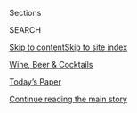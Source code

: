 <div id="app">

<div>

<div class="NYTAppHideMasthead css-zz1s19 e1suatyy0">

<div class="section css-ui9rw0 e1suatyy2">

<div class="css-11hrj97 er09x8g0">

<div class="css-6n7j50">

</div>

<span class="css-1dv1kvn">Sections</span>

<div class="css-10488qs">

<span class="css-1dv1kvn">SEARCH</span>

</div>

[Skip to content](#site-content)[Skip to site index](#site-index)

</div>

<div id="masthead-section-label" class="css-1fnb9ct eaxe0e00">

[Wine, Beer &
Cocktails](https://www.nytimes3xbfgragh.onion/section/food/drinks)

</div>

<div class="css-10698na e1huz5gh0">

</div>

</div>

<div id="masthead-bar-one" class="section hasLinks css-15hmgas e1csuq9d3">

<div class="css-uqyvli e1csuq9d0">

</div>

<div class="css-1uqjmks e1csuq9d1">

</div>

<div class="css-9e9ivx">

[](https://myaccount.nytimes3xbfgragh.onion/auth/login?response_type=cookie&client_id=vi)

</div>

<div class="css-1bvtpon e1csuq9d2">

[Today’s Paper](https://www.nytimes3xbfgragh.onion/section/todayspaper)

</div>

</div>

</div>

</div>

<div data-aria-hidden="false">

<div id="site-content" data-role="main">

<div id="top-wrapper" class="css-15p45cc eaca97t0" type="top">

<div id="top-slug" class="css-19x0jxb eaca97t1" hidden="">

Advertisement

</div>

[Continue reading the main
story](#after-top)

<div class="ad top-wrapper" style="text-align:center;height:100%;display:block;min-height:90px">

<div id="top" class="place-ad" data-position="top" data-size-key="top">

</div>

</div>

<div id="after-top">

</div>

</div>

<div id="collection-food-drinks" class="section css-15h4p1b e9abtgs0">

<div class="css-1j21atc e1svk9qx1">

<div class="css-fmiefx e1svk9qx2">

<div class="css-1hk7r2m eu54l5x0">

<div id="sponsor-wrapper" class="css-7a1pgi eaca97t0" type="sponsor" hidden="">

<div id="sponsor-slug" class="css-1l4mleb eaca97t1" hidden="">

Supported by

</div>

[Continue reading the main
story](#after-sponsor)

<div id="sponsor" class="ad sponsor-wrapper" style="text-align:left;height:100%;display:block">

</div>

<div id="after-sponsor">

</div>

</div>

</div>

### <span class="css-5xm8y ezz4tcd1">[Food](/section/food)</span>

</div>

<div class="css-nfcc9b e1svk9qx3">

<div class="css-vl9dhg e1svk9qx5">

<div class="css-1nrhkj6 e1svk9qx6">

# Wine, Beer & Cocktails

<div class="follow-button-placeholder" data-collection-id="">

</div>

</div>

</div>

</div>

</div>

1.  [Wine, Beer & Cocktails](/section/food/drinks)
2.  [Restaurant
Reviews](/reviews/dining)

<div class="css-4svvz1 ekkqrpp0">

<div id="collection-highlights-container" class="section css-18l1u7x e46isfb1">

<div class="css-m1whxf ekkqrpp1">

## Highlights

1.  ![<span class="css-1nk1g0h e1oaj3zl2"><span class="css-1dv1kvn">Credit</span>Tony
    Cenicola/The New York
    Times</span>](https://static01.graylady3jvrrxbe.onion/images/2020/06/24/dining/18pour7/18pour7-threeByTwoMediumAt2X.jpg)
    
    <div class="css-xbztij">
    
    <div class="css-1hyfx7x">
    
    [![](https://static01.graylady3jvrrxbe.onion/images/2020/06/24/dining/18pour7/18pour7-thumbStandard.jpg)](/2020/06/18/dining/drinks/dry-riesling.html)
    
    </div>
    
    ### The Pour
    
    ## [10 Reasons You Should Give Riesling Another Look](/2020/06/18/dining/drinks/dry-riesling.html)
    
    Critics love it, consumers not so much. But the beauty of these
    wines requires stubborn advocacy because they are that good.
    Really.
    
    <span class="css-me3p27"></span><span class="css-1dydysp e4e4i5l3"></span><span class="css-9voj2j">By
    <span class="css-1baulvz last-byline" itemprop="name">Eric
    Asimov</span></span>
    
    </div>

2.  1.  ![<span class="css-1nk1g0h e1oaj3zl2"><span class="css-1dv1kvn">Credit</span>Adrienne
        Grunwald for The New York
        Times</span>](https://static01.graylady3jvrrxbe.onion/images/2020/06/17/nyregion/00nyvirusnutrackers-alt/merlin_173588604_687ecf84-8161-417d-88cb-2c9042f1ff2e-threeByTwoMediumAt2X.jpg)
        
        <div class="css-1r9cexg">
        
        <div class="css-1ox3lt4">
        
        [![](https://static01.graylady3jvrrxbe.onion/images/2020/06/17/nyregion/00nyvirusnutrackers-alt/00nyvirusnutrackers-alt-thumbStandard.jpg)](/2020/06/20/nyregion/coronavirus-nutcrackers-cocktails-nyc.html)
        
        </div>
        
        ## [The Nutcracker Hustle: Why Selling Bootleg Cocktails Just Got Harder](/2020/06/20/nyregion/coronavirus-nutcrackers-cocktails-nyc.html)
        
        The pandemic has inspired restaurants and bars to mimic the
        drink. But they have legal protection to do
        so.
        
        <span class="css-me3p27"></span><span class="css-1dydysp e4e4i5l3"></span><span class="css-9voj2j">By
        <span class="css-1baulvz last-byline" itemprop="name">Margot
        Boyer-Dry</span></span>
        
        </div>
    
    2.  ![<span class="css-1nk1g0h e1oaj3zl2"><span class="css-1dv1kvn">Credit</span>Tony
        Cenicola/The New York
        Times</span>](https://static01.graylady3jvrrxbe.onion/images/2020/06/17/dining/11wine3/merlin_171788607_6f3454cf-1539-4ee8-9ea4-e5f9c06d0ffe-threeByTwoMediumAt2X.jpg)
        
        <div class="css-1r9cexg">
        
        <div class="css-1ox3lt4">
        
        [![](https://static01.graylady3jvrrxbe.onion/images/2020/06/17/dining/11wine3/11wine3-thumbStandard.jpg)](/2020/06/11/dining/drinks/wine-review-cote-de-beaune-villages-red.html)
        
        </div>
        
        ### Wines of The Times
        
        ## [Why Wine? Why Burgundy? Why Now?](/2020/06/11/dining/drinks/wine-review-cote-de-beaune-villages-red.html)
        
        At a time of disease, strife, economic fear and upheaval, wine
        still has something to offer, as these 2017 village reds from
        the Côte de Beaune
        illustrate.
        
        <span class="css-me3p27"></span><span class="css-1dydysp e4e4i5l3"></span><span class="css-9voj2j">By
        <span class="css-1baulvz last-byline" itemprop="name">Eric
        Asimov</span></span>
        
        </div>
    
    3.  ![<span class="css-1nk1g0h e1oaj3zl2"><span class="css-1dv1kvn">Credit</span>Pepe
        Serra</span>](https://static01.graylady3jvrrxbe.onion/images/2020/06/10/dining/10Wine-School-Chardonnay/10Wine-School-Chardonnay-threeByTwoMediumAt2X.jpg)
        
        <div class="css-1r9cexg">
        
        <div class="css-1ox3lt4">
        
        [![](https://static01.graylady3jvrrxbe.onion/images/2020/06/10/dining/10Wine-School-Chardonnay/10Wine-School-Chardonnay-thumbStandard.jpg)](/2020/06/04/dining/drinks/wine-school-chardonnay-oregon.html)
        
        </div>
        
        ### Wine School
        
        ## [Oregon Chardonnay Escapes the Buttery Clichés](/2020/06/04/dining/drinks/wine-school-chardonnay-oregon.html)
        
        The oaky, buttery wines can come from anywhere. But the
        Willamette Valley, without the tyranny of past fashions, opts
        for lively and
        transparent.
        
        <span class="css-me3p27"></span><span class="css-1dydysp e4e4i5l3"></span><span class="css-9voj2j">By
        <span class="css-1baulvz last-byline" itemprop="name">Eric
        Asimov</span></span>
        
        </div>

</div>

<div class="css-1xdhyk6 e46isfb0">

<div class="css-zk12ih ef6si7p0">

1.  ![<span class="css-1hhnwbi e1oaj3zl2"><span class="css-1dv1kvn">Credit</span>Brittainy
    Newman for The New York
    Times</span>](https://static01.graylady3jvrrxbe.onion/images/2020/06/03/dining/28whiskey/28whiskey-videoLarge.jpg)
    
    <div class="css-10wtrbd">
    
    ## [Some Japanese Whiskies Aren’t From Japan. Some Aren’t Even Whisky.](/2020/05/29/dining/japanese-whisky.html)
    
    Though the spirits have won praise and high prices, Japan has few
    rules for what those bottles should
    contain.
    
    <span class="css-me3p27"></span><span class="css-1dydysp e4e4i5l3"></span><span class="css-9voj2j">By
    <span class="css-1baulvz last-byline" itemprop="name">Clay
    Risen</span></span>
    
    </div>

2.  ![<span class="css-1hhnwbi e1oaj3zl2"><span class="css-1dv1kvn">Credit</span>Jason
    Varney for The New York Times. Prop Stylist: Kristi
    Hunter.</span>](https://static01.graylady3jvrrxbe.onion/images/2020/05/31/multimedia/31ah-limoncello1/31ah-limoncello1-videoLarge.jpg)
    
    <div class="css-10wtrbd">
    
    ## [If You’ve Got Lemons, Make Limoncello](/2020/05/29/at-home/coronavirus-how-to-make-limoncello.html)
    
    You’ll also need alcohol, sugar and, most of all,
    patience.
    
    <span class="css-me3p27"></span><span class="css-1dydysp e4e4i5l3"></span><span class="css-9voj2j">By
    <span class="css-1baulvz last-byline" itemprop="name">Adriana
    Balsamo</span></span>
    
    </div>

3.  ![<span class="css-1hhnwbi e1oaj3zl2"><span class="css-1dv1kvn">Credit</span>Philippe
    Desmazes/Agence France-Presse — Getty
    Images</span>](https://static01.graylady3jvrrxbe.onion/images/2020/06/21/multimedia/21xp-wine-master-pix/merlin_155386266_ef54bdef-47e3-4065-b873-8c70b7ba3af4-videoLarge.jpg)
    
    <div class="css-10wtrbd">
    
    ## [Prestigious Wine Organization Drops Use of Term ‘Master’](/2020/06/22/us/wine-master.html)
    
    The organization, the Court of Master Sommeliers, Americas, wants to
    be more inclusive. Some black wine experts say the recent changes
    aren’t
    enough.
    
    <span class="css-me3p27"></span><span class="css-1dydysp e4e4i5l3"></span><span class="css-9voj2j">By
    <span class="css-1baulvz last-byline" itemprop="name">Christina
    Morales</span></span>
    
    </div>

4.  ![<span class="css-1hhnwbi e1oaj3zl2"><span class="css-1dv1kvn">Credit</span>Justin
    J Wee for The New York
    Times</span>](https://static01.graylady3jvrrxbe.onion/images/2020/06/28/nyregion/28NYVIRUS-GAYBARS-1/merlin_173607579_59dad6e7-3924-461e-bad0-1a227ad9ce8e-videoLarge.jpg)
    
    <div class="css-10wtrbd">
    
    ## [Can Gay Bars, an Anchor of N.Y.C. Nightlife, Survive the Pandemic?](/2020/06/20/nyregion/nyc-gay-bars-pride.html)
    
    June is Pride Month, but high rents and little-to-no income mean
    establishments including the Stonewall Inn are “facing an uncertain
    future.”
    
    <span class="css-me3p27"></span><span class="css-1dydysp e4e4i5l3"></span><span class="css-9voj2j">By
    <span class="css-1baulvz last-byline" itemprop="name">Liam
    Stack</span></span>
    
    </div>

5.  ![<span class="css-1hhnwbi e1oaj3zl2"><span class="css-1dv1kvn">Credit</span>Sasha
    Maslov for The New York
    Times</span>](https://static01.graylady3jvrrxbe.onion/images/2020/06/03/dining/28pour/28pour-videoLarge.jpg)
    
    <div class="css-10wtrbd">
    
    ## [Rediscovering Wine After Covid-19](/2020/05/28/dining/drinks/wine-coronavirus-sense-of-smell.html)
    
    Aside from its toll on human life, the pandemic has also stolen
    little things, like the ability to smell and taste. How a
    neurologist found a deeper relationship with
    wine.
    
    <span class="css-me3p27"></span><span class="css-1dydysp e4e4i5l3"></span><span class="css-9voj2j">By
    <span class="css-1baulvz last-byline" itemprop="name">Eric
    Asimov</span></span>
    
    </div>

</div>

</div>

<div class="css-1xdhyk6 e46isfb0">

<div class="css-zk12ih ef6si7p0">

1.  ![<span class="css-1hhnwbi e1oaj3zl2"><span class="css-1dv1kvn">Credit</span>WhistlePig</span>](https://static01.graylady3jvrrxbe.onion/images/2020/04/29/dining/28virus-beer5/28virus-beer5-videoLarge.jpg)
    
    <div class="css-10wtrbd">
    
    ## [A Beer Lover’s Nightmare: They’re Dumping Draft Brew](/2020/04/28/dining/drinks/craft-beer-coronavirus.html)
    
    As bars and taprooms close, many craft brewers have too much aging
    beer on their hands. But others are finding new ways to package and
    sell
    it.
    
    <span class="css-me3p27"></span><span class="css-1dydysp e4e4i5l3"></span><span class="css-9voj2j">By
    <span class="css-1baulvz last-byline" itemprop="name">Joshua M.
    Bernstein</span></span>
    
    </div>

2.  ### The Pour
    
    ![<span class="css-1hhnwbi e1oaj3zl2"><span class="css-1dv1kvn">Credit</span>Jason
    Henry for The New York
    Times</span>](https://static01.graylady3jvrrxbe.onion/images/2020/05/06/dining/30pour7/merlin_170465385_30753c51-0540-4a56-bba1-b0ad62b605d5-videoLarge.jpg)
    
    <div class="css-10wtrbd">
    
    ## [The Tricky Dance of Sharing a Winery in the Pandemic Era](/2020/04/30/dining/drinks/pax-mahle-wine-coronavirus.html)
    
    For six producers who form a mutually beneficial winemaking
    community in Sonoma, Covid-19 poses practical and financial
    obstacles beyond
    health.
    
    <span class="css-me3p27"></span><span class="css-1dydysp e4e4i5l3"></span><span class="css-9voj2j">By
    <span class="css-1baulvz last-byline" itemprop="name">Eric
    Asimov</span></span>
    
    </div>

3.  ### Wine School
    
    ![<span class="css-1hhnwbi e1oaj3zl2"><span class="css-1dv1kvn">Credit</span>Tony
    Cenicola/The New York
    Times</span>](https://static01.graylady3jvrrxbe.onion/images/2020/06/10/dining/04next/04next-videoLarge.jpg)
    
    <div class="css-10wtrbd">
    
    ## [Rosé for All Seasons](/2020/06/04/dining/drinks/wine-school-assignment-rose.html)
    
    It reigns as the carefree wine of summer. But beyond a mood, what
    does rosé have to offer? We’ll taste three very different
    bottles.
    
    <span class="css-me3p27"></span><span class="css-1dydysp e4e4i5l3"></span><span class="css-9voj2j">By
    <span class="css-1baulvz last-byline" itemprop="name">Eric
    Asimov</span></span>
    
    </div>

4.  ### The Pour
    
    ![<span class="css-1hhnwbi e1oaj3zl2"><span class="css-1dv1kvn">Credit</span></span>](https://static01.graylady3jvrrxbe.onion/images/2019/10/14/autossell/climate-change-wine-still/climate-change-wine-still-videoLarge.jpg)
    
    <div class="css-10wtrbd">
    
    ## [How Climate Change Impacts Wine](/interactive/2019/10/14/dining/drinks/climate-change-wine.html)
    
    The accelerating effects of climate change have forced the wine
    industry to take decisive steps to counter or adapt to the
    shifts.
    
    <span class="css-me3p27"></span><span class="css-1dydysp e4e4i5l3"></span><span class="css-9voj2j">By
    <span class="css-1baulvz last-byline" itemprop="name">Eric
    Asimov</span></span>
    
    </div>

5.  ### Cooking
    
    ![<span class="css-1hhnwbi e1oaj3zl2"><span class="css-1dv1kvn">Credit</span>Ed
    Alcock for The New York
    Times</span>](https://static01.graylady3jvrrxbe.onion/images/2017/02/22/dining/wineguide-promo/22WINEGUIDE-9-videoLarge.jpg)
    
    <div class="css-10wtrbd">
    
    ## [How to Drink Wine](/interactive/2018/11/28/dining/drinks/how-to-drink-wine.html)
    
    Our columnist takes the anxiety out of shopping, buying and drinking
    wine. You will learn the basics, from how to open a bottle to
    pairing it with food, along with the best language to use when
    talking about wine in stores, at restaurants and with
    friends.
    
    <span class="css-me3p27"></span><span class="css-1dydysp e4e4i5l3"></span><span class="css-9voj2j">By
    <span class="css-1baulvz last-byline" itemprop="name">Eric
    Asimov</span></span>
    
    </div>

</div>

</div>

</div>

<div id="mid1-wrapper" class="css-1mn4oms eaca97t0" type="rank">

<div id="mid1-slug" class="css-1tag3rd eaca97t1">

Advertisement

</div>

[Continue reading the main
story](#after-mid1)

<div id="mid1" class="ad mid1-wrapper" style="text-align:center;height:100%;display:block">

</div>

<div id="after-mid1">

</div>

</div>

</div>

<div class="css-185go5a e1o5byef0">

<div class="css-15cbhtu">

  - [Latest](#stream-panel)
  - <span class="css-6n7j50">Search</span>
    <div class="control">
    <div class="label-container css-1dv1kvn">
    Search
    </div>
    <div class="css-wm4t3d">
    **<span id="clear-search-input" class="css-1dv1kvn">Clear this text
    input</span>
    </div>
    </div>
    <span class="css-1iovbfw"></span>

<div id="stream-panel" class="section css-8msx5b e1jz0cab1">

<div class="css-13mho3u">

1.  
    
    <div class="css-1cp3ece">
    
    <div class="css-1l4spti">
    
    [](/2020/08/03/dining/drinks/santa-teresa-rum.html)
    
    <div class="css-79elbk">
    
    ![](https://static01.graylady3jvrrxbe.onion/images/2020/08/05/dining/03burner-rum/03burner-rum-thumbWide.jpg?quality=75&auto=webp&disable=upscale)
    
    </div>
    
    ### <span class="css-m70j1g">Front Burner</span>
    
    ## A Dark, Brooding Rum for Your Cocktails
    
    Santa Teresa in Venezuela has been making the liquor since 1796.
    
    <div class="css-1nqbnmb ea5icrr0">
    
    By <span class="css-1n7hynb">Florence
    Fabricant</span>
    
    </div>
    
    </div>
    
    <div class="css-1lc2l26 e1xfvim33">
    
    </div>
    
    </div>

2.  
    
    <div class="css-1cp3ece">
    
    <div class="css-1l4spti">
    
    [](/2020/07/30/dining/drinks/wine-school-assignment-zinfandel.html)
    
    <div class="css-79elbk">
    
    ![](https://static01.graylady3jvrrxbe.onion/images/2020/08/05/dining/05Next-a/05Next-a-thumbWide.jpg?quality=75&auto=webp&disable=upscale)
    
    </div>
    
    ### <span class="css-m70j1g">Wine School</span>
    
    ## Revisiting Zinfandel From a Less Brawny Angle
    
    Do zins needs to be alcoholic to be good? A few are made in a more
    restrained style. Do they have much to say, or have they sacrificed
    personality?
    
    <div class="css-1nqbnmb ea5icrr0">
    
    By <span class="css-1n7hynb">Eric
    Asimov</span>
    
    </div>
    
    </div>
    
    <div class="css-1lc2l26 e1xfvim33">
    
    </div>
    
    </div>

3.  
    
    <div class="css-1cp3ece">
    
    <div class="css-1l4spti">
    
    [](/2020/07/30/dining/drinks/wine-school-verdicchio-di-matelica.html)
    
    <div class="css-79elbk">
    
    ![](https://static01.graylady3jvrrxbe.onion/images/2020/08/05/dining/05Wine-School/05Wine-School-thumbWide.jpg?quality=75&auto=webp&disable=upscale)
    
    </div>
    
    ### <span class="css-m70j1g">Wine School</span>
    
    ## What Is a Great Wine? Verdicchio di Matelica Has Some Ideas
    
    This Italian white doesn’t necessarily follow the conventions of
    greatness, but it raises questions worth considering.
    
    <div class="css-1nqbnmb ea5icrr0">
    
    By <span class="css-1n7hynb">Eric
    Asimov</span>
    
    </div>
    
    </div>
    
    <div class="css-1lc2l26 e1xfvim33">
    
    </div>
    
    </div>

4.  
    
    <div class="css-1cp3ece">
    
    <div class="css-1l4spti">
    
    [](/2020/07/27/world/europe/france-alsace-wine-coronavirus.html)
    
    <div class="css-79elbk">
    
    ![](https://static01.graylady3jvrrxbe.onion/images/2020/07/24/world/00france-wine1/merlin_174871056_ae254e73-15d3-440c-997b-65cde45a173f-thumbWide.jpg?quality=75&auto=webp&disable=upscale)
    
    </div>
    
    ### <span class="css-m70j1g">France Dispatch</span>
    
    ## Of Wine, Hand Sanitizer and Heartbreak
    
    Between the coronavirus and the Trump tariffs, the French wine
    market has collapsed. So winemakers are — sadly — sending their
    excess product off to another life as hand sanitizer.
    
    <div class="css-1nqbnmb ea5icrr0">
    
    By <span class="css-1n7hynb">Adam Nossiter</span>
    
    </div>
    
    <div class="css-185051n">
    
    [Leer en
    español](https://www.nytimes3xbfgragh.onion/es/2020/07/28/espanol/mundo/vino-blanco-alsacia-coronavirus.html "Read in Spanish")
    
    </div>
    
    </div>
    
    <div class="css-1lc2l26 e1xfvim33">
    
    </div>
    
    </div>

5.  
    
    <div class="css-1cp3ece">
    
    <div class="css-1l4spti">
    
    [](/2020/07/23/dining/drinks/anthony-terlato-dead.html)
    
    <div class="css-79elbk">
    
    ![](https://static01.graylady3jvrrxbe.onion/images/2020/07/27/obituaries/27terlato-obit1/22terlato1-thumbWide.jpg?quality=75&auto=webp&disable=upscale)
    
    </div>
    
    ## Anthony Terlato, Who Brought Pinot Grigio to the U.S., Dies at 86
    
    In a 60-year career as a wine importer and marketer, he introduced
    Americans to lesser-known labels and shaped tastes.
    
    <div class="css-1nqbnmb ea5icrr0">
    
    By <span class="css-1n7hynb">Eric
    Asimov</span>
    
    </div>
    
    </div>
    
    <div class="css-1lc2l26 e1xfvim33">
    
    </div>
    
    </div>

6.  
    
    <div class="css-1cp3ece">
    
    <div class="css-1l4spti">
    
    [](/2020/07/23/dining/drinks/best-sparkling-wines.html)
    
    <div class="css-79elbk">
    
    ![](https://static01.graylady3jvrrxbe.onion/images/2020/07/23/dining/23pour-main/merlin_174848979_5937f65e-9a4f-49f0-aa30-f0e454a7890b-thumbWide.jpg?quality=75&auto=webp&disable=upscale)
    
    </div>
    
    ### <span class="css-m70j1g">The Pour</span>
    
    ## 12 Summer Sparkling Wines, Because Who Needs a Reason
    
    Beyond Champagne, excellent bubbly now comes from all over in a
    diversity of styles. You don’t require a special occasion to enjoy
    them.
    
    <div class="css-1nqbnmb ea5icrr0">
    
    By <span class="css-1n7hynb">Eric
    Asimov</span>
    
    </div>
    
    </div>
    
    <div class="css-1lc2l26 e1xfvim33">
    
    </div>
    
    </div>

7.  
    
    <div class="css-1cp3ece">
    
    <div class="css-1l4spti">
    
    [](/2020/07/20/dining/drinks/wine-vineyard-viticulture-farming.html)
    
    <div class="css-79elbk">
    
    ![](https://static01.graylady3jvrrxbe.onion/images/2020/07/22/dining/22Pour-Illo/22Pour-Illo-thumbWide.jpg?quality=75&auto=webp&disable=upscale)
    
    </div>
    
    ### <span class="css-m70j1g">The Pour</span>
    
    ## From Good Wine, a Direct Path to the Wonders of Nature
    
    For this city dweller, wine provided the opening to a greater
    understanding of food and agriculture, and their precarious balance.
    
    <div class="css-1nqbnmb ea5icrr0">
    
    By <span class="css-1n7hynb">Eric
    Asimov</span>
    
    </div>
    
    </div>
    
    <div class="css-1lc2l26 e1xfvim33">
    
    </div>
    
    </div>

8.  
    
    <div class="css-1cp3ece">
    
    <div class="css-1l4spti">
    
    [](/2020/07/10/dining/drinks/best-wines-under-20-dollars-pandemic.html)
    
    <div class="css-79elbk">
    
    ![](https://static01.graylady3jvrrxbe.onion/images/2020/07/09/dining/09pour/09pour-thumbWide.jpg?quality=75&auto=webp&disable=upscale)
    
    </div>
    
    ## 20 Under $20: Wines That Feed the Soul
    
    These 20 bottles — found online from 11 different countries,
    including some unexpected regions — offer values and pleasures in a
    summer unlike any other.
    
    <div class="css-1nqbnmb ea5icrr0">
    
    By <span class="css-1n7hynb">Eric
    Asimov</span>
    
    </div>
    
    </div>
    
    <div class="css-1lc2l26 e1xfvim33">
    
    </div>
    
    </div>

9.  
    
    <div class="css-1cp3ece">
    
    <div class="css-1l4spti">
    
    [](/2020/07/10/dining/drinks/frozen-drink-recipes.html)
    
    <div class="css-79elbk">
    
    ![](https://static01.graylady3jvrrxbe.onion/images/2020/07/13/dining/13slushies1/13slushies1-thumbWide.jpg?quality=75&auto=webp&disable=upscale)
    
    </div>
    
    ## The Best Drinks in Life Are Frozen
    
    Slushy, boozy cocktails are perfect year-round. You may not even
    need to pull out a blender.
    
    <div class="css-1nqbnmb ea5icrr0">
    
    By <span class="css-1n7hynb">Rebekah
    Peppler</span>
    
    </div>
    
    </div>
    
    <div class="css-1lc2l26 e1xfvim33">
    
    </div>
    
    </div>

10. 
    
    <div class="css-1cp3ece">
    
    <div class="css-1l4spti">
    
    [](/2020/07/07/dining/drinks/du-nord-black-owned-distillery-minneapolis.html)
    
    <div class="css-79elbk">
    
    ![](https://static01.graylady3jvrrxbe.onion/images/2020/07/08/dining/07Minn-Distiller1/merlin_174096438_a911f0e2-f7a6-4136-9537-c71550d007eb-thumbWide.jpg?quality=75&auto=webp&disable=upscale)
    
    </div>
    
    ## A Black-Owned Distillery in Minneapolis Pushes Forward
    
    From the pandemic to protests to arson, Du Nord Craft Spirits has
    dealt with repeated turmoil and emerged with a new purpose.
    
    <div class="css-1nqbnmb ea5icrr0">
    
    By <span class="css-1n7hynb">Robert Simonson</span>
    
    </div>
    
    </div>
    
    <div class="css-1lc2l26 e1xfvim33">
    
    </div>
    
    </div>

<div class="css-13mho3u">

<div class="css-1t62hi8">

<div class="css-1stvaey">

Show
More

<div>

<div style="border:0;clip:rect(0 0 0 0);height:1px;margin:-1px;overflow:hidden;white-space:nowrap;padding:0;width:1px;position:absolute" data-role="log" data-aria-live="assertive">

</div>

<div style="border:0;clip:rect(0 0 0 0);height:1px;margin:-1px;overflow:hidden;white-space:nowrap;padding:0;width:1px;position:absolute" data-role="log" data-aria-live="assertive">

</div>

<div style="border:0;clip:rect(0 0 0 0);height:1px;margin:-1px;overflow:hidden;white-space:nowrap;padding:0;width:1px;position:absolute" data-role="log" data-aria-live="polite">

</div>

<div style="border:0;clip:rect(0 0 0 0);height:1px;margin:-1px;overflow:hidden;white-space:nowrap;padding:0;width:1px;position:absolute" data-role="log" data-aria-live="polite">

</div>

</div>

</div>

</div>

</div>

</div>

<div class="css-g6hk37 supplemental">

<div id="mid2-wrapper" class="css-10wkyv7 eaca97t0" type="lede">

<div id="mid2-slug" class="css-1tag3rd eaca97t1">

Advertisement

</div>

[Continue reading the main
story](#after-mid2)

<div id="mid2" class="ad mid2-wrapper" style="text-align:center;height:100%;display:block;min-height:250px">

</div>

<div id="after-mid2">

</div>

</div>

<div id="mktg-wrapper" class="css-oxle51 eaca97t0" type="mktg">

<div id="mktg-slug" class="css-1tag3rd eaca97t1">

Advertisement

</div>

[Continue reading the main
story](#after-mktg)

<div id="mktg" class="ad mktg-wrapper" style="text-align:center;height:100%;display:block">

</div>

<div id="after-mktg">

</div>

</div>

</div>

</div>

</div>

</div>

</div>

</div>

## Site Index

<div>

</div>

## Site Information Navigation

  - [© <span>2020</span> <span>The New York Times
    Company</span>](https://help.nytimes3xbfgragh.onion/hc/en-us/articles/115014792127-Copyright-notice)

<!-- end list -->

  - [NYTCo](https://www.nytco.com/)
  - [Contact
    Us](https://help.nytimes3xbfgragh.onion/hc/en-us/articles/115015385887-Contact-Us)
  - [Work with us](https://www.nytco.com/careers/)
  - [Advertise](https://nytmediakit.com/)
  - [T Brand Studio](http://www.tbrandstudio.com/)
  - [Your Ad
    Choices](https://www.nytimes3xbfgragh.onion/privacy/cookie-policy#how-do-i-manage-trackers)
  - [Privacy](https://www.nytimes3xbfgragh.onion/privacy)
  - [Terms of
    Service](https://help.nytimes3xbfgragh.onion/hc/en-us/articles/115014893428-Terms-of-service)
  - [Terms of
    Sale](https://help.nytimes3xbfgragh.onion/hc/en-us/articles/115014893968-Terms-of-sale)
  - [Site
    Map](https://spiderbites.nytimes3xbfgragh.onion)
  - [Help](https://help.nytimes3xbfgragh.onion/hc/en-us)
  - [Subscriptions](https://www.nytimes3xbfgragh.onion/subscription?campaignId=37WXW)

</div>

</div>
